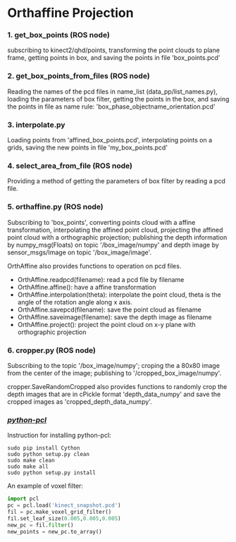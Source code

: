 # Orthaffine Projection

### 1. get_box_points (ROS node)
subscribing to kinect2/qhd/points, transforming the point clouds to plane frame, getting points in box, and saving the points in file 'box_points.pcd'

### 2. get_box_points_from_files (ROS node)
Reading the names of the pcd files in name_list (data_pp/list_names.py), loading the parameters of box filter, getting the points in the box, and saving the points in file as name rule: 'box_phase_objectname_orientation.pcd' 

### 3. interpolate.py
Loading points from 'affined_box_points.pcd', interpolating points on a grids, saving the new points in file 'my_box_points.pcd'

### 4. select_area_from_file (ROS node)
Providing a method of getting the parameters of box filter by reading a pcd file.

### 5. orthaffine.py (ROS node)
Subscribing to 'box_points', converting points cloud with a affine transformation, interpolating the affined point cloud, projecting the affined point cloud with a orthographic projection; publishing the depth information by numpy_msg(Floats) on topic '/box_image/numpy' and depth image by sensor_msgs/Image on topic '/box_image/image'.

OrthAffine also provides functions to operation on pcd files.
* OrthAffine.readpcd(filename): read a pcd file by filename
* OrthAffine.affine(): have a affine transformation
* OrthAffine.interpolation(theta): interpolate the point cloud, theta is the angle of the rotation angle along x axis.
* OrthAffine.savepcd(filename): save the point cloud as filename
* OrthAffine.saveimage(filename): save the depth image as filename
* OrthAffine.project(): project the point cloud on x-y plane with orthographic projection

### 6. cropper.py (ROS node)
Subscribing to the topic '/box_image/numpy'; croping the a 80x80 image from the center of the image; publishing to '/cropped_box_image/numpy'.

cropper.SaveRandomCropped also provides functions to randomly crop the depth images that are in cPickle format 'depth_data_numpy' and save the cropped images as 'cropped_depth_data_numpy'.

### [*python-pcl*](https://github.com/strawlab/python-pcl)
Instruction for installing python-pcl:
```shell
sudo pip install Cython
sudo python setup.py clean
sudo make clean
sudo make all
sudo python setup.py install
```
An example of voxel filter:
```python
import pcl
pc = pcl.load('kinect_snapshot.pcd')
fil = pc.make_voxel_grid_filter()
fil.set_leaf_size(0.005,0.005,0.005)
new_pc = fil.filter()
new_points = new_pc.to_array()
```
